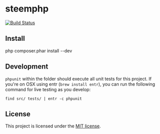 # steemphp

[![Build Status](https://travis-ci.org/greymass/steemphp.svg?branch=master)](https://travis-ci.org/greymass/steemphp)

## Install

php composer.phar install --dev

## Development

`phpunit` within the folder should execute all unit tests for this project. If you're on OSX using entr (`brew install entr`), you can run the following command for live testing as you develop:

```
find src/ tests/ | entr -c phpunit
```

## License

This project is licensed under the [MIT license](LICENSE).
